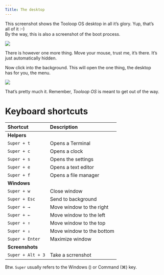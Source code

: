 ```yaml
---
Title: The desktop
---
```


This screenshot shows the Tooloop OS desktop in all it’s glory. Yup, that’s all of it :-)  
By the way, this is also a screenshot of the boot process.

<img src="%base_url%/assets/manual/desktop.png">

There is however one more thing. Move your mouse, trust me, it’s there. It’s just automatically hidden.

Now click into the background. This will open the one thing, the desktop has for you, the menu.

<img src="%base_url%/assets/manual/right-click-menu.png">

That’s pretty much it. Remember, *Tooloop OS* is meant to get out of the way.


# Keyboard shortcuts


| Shortcut          | Description               |
| :---------------- | :------------------------ |
| **Helpers**       |                           |
| `Super + t`       | Opens a Terminal          |
| `Super + c`       | Opens a clock             |
| `Super + s`       | Opens the settings        |
| `Super + e`       | Opens a text editor       |
| `Super + f`       | Opens a file manager      |
| **Windows**       |                           |
| `Super + w`       | Close window              |
| `Super + Esc`     | Send to background        |
| `Super + →`       | Move window to the right  |
| `Super + ←`       | Move window to the left   |
| `Super + ↑`       | Move window to the top    |
| `Super + ↓`       | Move window to the bottom |
| `Super + Enter`   | Maximize window           |
| **Screenshots**   |                           |
| `Super + Alt + 3` | Take a scrrenshot         |

<div class="notification is-light">
Btw. <code>Super</code> usually refers to the Windows (<span class="icon"><i class="fab fa-windows"></i></span>) or Command (<span class="icon">⌘</i></span>) key.
</div>